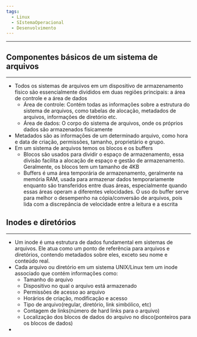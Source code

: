 ```yaml
---
tags:
  - Linux
  - SIstemaOperacional
  - Desenvolvimento
---
```

---

## Componentes básicos de um sistema de arquivos
---
- Todos os sistemas de arquivos em um dispositivo de armazenamento físico são essencialmente divididos em duas regiões principais: a área de controle e a área de dados
	- Área de controle: Contém todas as informações sobre a estrutura do sistema de arquivos, como tabelas de alocação, metadados de arquivos, informações de diretório etc.
	- Área de dados: O corpo do sistema de arquivos, onde os próprios dados são armazenados fisicamente
- Metadados são as informações de um determinado arquivo, como hora e data de criação, permissões, tamanho, proprietário e grupo.
- Em um sistema de arquivos temos os blocos e os buffers
	- Blocos são usados para dividir o espaço de armazenamento, essa divisão facilita a alocação de espaço e gestão de armazenamento. Geralmente, os blocos tem um tamanho de 4KB
	- Buffers é uma área temporária de armazenamento, geralmente na memória RAM, usada para armazenar dados temporariamente enquanto são transferidos entre duas áreas, especialmente quando essas áreas operam a diferentes velocidades. O uso do buffer serve para melhor o desempenho na cópia/conversão de arquivos, pois lida com a discrepância de velocidade entre a leitura e a escrita

## Inodes e diretórios
---

- Um inode é uma estrutura de dados fundamental em sistemas de arquivos. Ele atua como um ponto de referência para arquivos e diretórios, contendo metadados sobre eles, exceto seu nome e conteúdo real.
- Cada arquivo ou diretório em um sistema UNIX/Linux tem um inode associado que contém informações como:
	- Tamanho do arquivo
	- Dispositivo no qual o arquivo está armazenado
	- Permissões de acesso ao arquivo
	- Horários de criação, modificação e acesso
	- Tipo de arquivo(regular, diretório, link simbólico, etc)
	- Contagem de links(número de hard links para o arquivo)
	- Localização dos blocos de dados do arquivo no disco(ponteiros para os blocos de dados)
- 